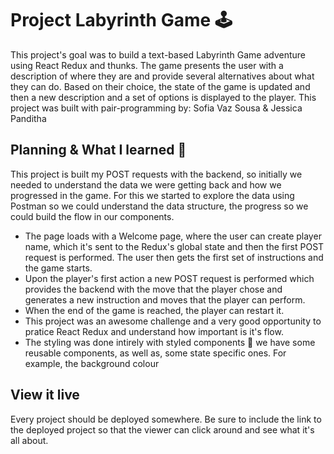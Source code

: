 # Project Labyrinth Game 🕹

This project's goal was to build a text-based Labyrinth Game adventure using React Redux and thunks. 
The game presents the user with a description of where they are and provide several alternatives about what they can do. 
Based on their choice, the state of the game is updated and then a new description and a set of options is displayed to the player. 
This project was built with pair-programming by: Sofia Vaz Sousa & Jessica Panditha

## Planning & What I learned 🧩

This project is built my POST requests with the backend, so initially we needed to understand the data we were getting back and how we progressed in the game. For this we started to explore the data using Postman so we could understand the data structure, the progress so we could build the flow in our components. 

- The page loads with a Welcome page, where the user can create player name, which it's sent to the Redux's global state and then the first POST request is performed. The user then gets the first set of instructions and the game starts.
- Upon the player's first action a new POST request is performed which provides the backend with the move that the player chose and generates a new instruction and moves that the player can perform. 
- When the end of the game is reached, the player can restart it. 
- This project was an awesome challenge and a very good opportunity to pratice React Redux and understand how important is it's flow. 
- The styling was done intirely with styled components 💅 we have some reusable components, as well as, some state specific ones. For example, the background colour 

## View it live

Every project should be deployed somewhere. Be sure to include the link to the deployed project so that the viewer can click around and see what it's all about.
